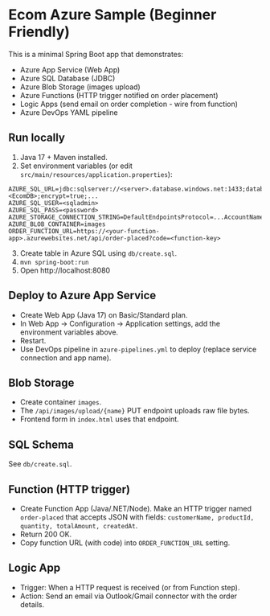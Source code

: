 # Ecom Azure Sample (Beginner Friendly)

This is a minimal Spring Boot app that demonstrates:
- Azure App Service (Web App)
- Azure SQL Database (JDBC)
- Azure Blob Storage (images upload)
- Azure Functions (HTTP trigger notified on order placement)
- Logic Apps (send email on order completion - wire from function)
- Azure DevOps YAML pipeline

## Run locally
1. Java 17 + Maven installed.
2. Set environment variables (or edit `src/main/resources/application.properties`):
```
AZURE_SQL_URL=jdbc:sqlserver://<server>.database.windows.net:1433;database=<EcomDB>;encrypt=true;...
AZURE_SQL_USER=<sqladmin>
AZURE_SQL_PASS=<password>
AZURE_STORAGE_CONNECTION_STRING=DefaultEndpointsProtocol=...AccountName=...;AccountKey=...;EndpointSuffix=core.windows.net
AZURE_BLOB_CONTAINER=images
ORDER_FUNCTION_URL=https://<your-function-app>.azurewebsites.net/api/order-placed?code=<function-key>
```
3. Create table in Azure SQL using `db/create.sql`.
4. `mvn spring-boot:run`
5. Open http://localhost:8080

## Deploy to Azure App Service
- Create Web App (Java 17) on Basic/Standard plan.
- In Web App → Configuration → Application settings, add the environment variables above.
- Restart.
- Use DevOps pipeline in `azure-pipelines.yml` to deploy (replace service connection and app name).

## Blob Storage
- Create container `images`.
- The `/api/images/upload/{name}` PUT endpoint uploads raw file bytes.
- Frontend form in `index.html` uses that endpoint.

## SQL Schema
See `db/create.sql`.

## Function (HTTP trigger)
- Create Function App (Java/.NET/Node). Make an HTTP trigger named `order-placed` that accepts JSON with fields:
  `customerName, productId, quantity, totalAmount, createdAt`.
- Return 200 OK.
- Copy function URL (with code) into `ORDER_FUNCTION_URL` setting.

## Logic App
- Trigger: When a HTTP request is received (or from Function step).
- Action: Send an email via Outlook/Gmail connector with the order details.
